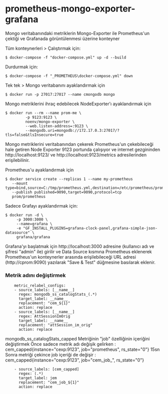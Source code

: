 # prometheus-mongo-exporter-grafana
Mongo veritabanındaki metriklerin Mongo-Exporter ile Prometheus'un çektiği ve Grafanada görüntülenmesi üzerine konteyner

Tüm konteynerleri >
Çalıştırmak için:

```shell
$ docker-compose -f "docker-compose.yml" up -d --build 
```

Durdurmak için:

```shell
$ docker-compose -f "_PROMETHEUS\docker-compose.yml" down
```

Tek tek >
Mongo veritabanını ayaklandırmak için
```shell
$ docker run -p 27017:27017 --name cmongodb mongo
```

Mongo metriklerini ihraç edebilecek NodeExporter'ı ayaklandırmak için
```shell
$ docker run --rm --name prom-me \
         -p 9123:9123 \
         noenv/mongo-exporter \
         --web.listen-address=:9123 \
         --mongodb.uri=mongodb://172.17.0.3:27017/?tls=false&tlsInsecure=true
```
Mongo metriklerini veritabanından çekerek Prometheus'un çekebileceği hale getiren Node Exporter 9123 portunda çalışıyor ve internet gezgininden http://localhost:9123/ ve http://localhost:9123/metrics adresilerinden erişilebilinir.

Prometheus'u ayaklandırmak için 
```shell
$ docker service create --replicas 1 --name my-prometheus
   --mount type=bind,source=C:/tmp/prometheus.yml,destination=/etc/prometheus/prometheus.yml
   --publish published=9090,target=9090,protocol=tcp
   prom/prometheus
```

Sadece Grafayı ayaklandırmak için:
```shell
$ docker run -d \
     -p 3000:3000 \
     --name=grafana \
     -e "GF_INSTALL_PLUGINS=grafana-clock-panel,grafana-simple-json-datasource" \
     grafana/grafana
```

Grafana'yı başlatmak için http://localhost:3000 adresine (kullanıcı adı ve şifresi "admin" ile) girilir ve Data Source kısmına Prometheus eklenerek Prometheus'un konteynerler arasında erişilebileceği URL adresi (http://cprom:9090) yazılarak "Save & Test" düğmesine basılarak eklenir.

### Metrik adını değiştirmek
```
    metric_relabel_configs:
    - source_labels: [__name__]
      regex: mongodb_ss_catalogStats_(.*)
      target_label: __name__
      replacement: "cem_${1}"
      action: replace
    - source_labels: [__name__]
      regex: AttSessionImOrig
      target_label: __name__
      replacement: "attSession_im_orig"
      action: replace
```

mongodb_ss_catalogStats_capped Metriğinin "job" özelliğinin içeriğini değiştirmek
Önce sadece metrik adı değişik gelirken           : cem_capped{instance="cexp:9123", job="prometheus", rs_state="0"}
15sn Sonra metriği çekince job içeriği de değişir : cem_capped{instance="cexp:9123", job="cem_job_", rs_state="0"}
```
    - source_labels: [cem_capped]
      regex: (.*)
      target_label: jem
      replacement: "cem_job_${1}"
      action: replace
```
